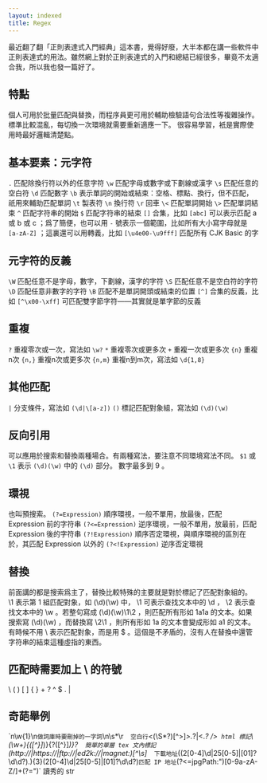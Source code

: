 ```yaml
---
layout: indexed
title: Regex
---
```

最近翻了翻「正則表達式入門經典」這本書，覺得好廢，大半本都在講一些軟件中正則表達式的用法。雖然網上對於正則表達式的入門和總結已經很多，畢竟不太適合我，所以我也發一篇好了。

## 特點
個人可用於批量匹配與替換，而程序員更可用於輔助檢驗語句合法性等複雜操作。
標準比較混亂，每切換一次環境就需要重新適應一下。
很容易學習，衹是實際使用時最好邏輯清楚點。

## 基本要素：元字符
`.`	匹配除換行符以外的任意字符
`\w`	匹配字母或數字或下劃線或漢字
`\s`	匹配任意的空白符
`\d`	匹配數字
`\b`	表示單詞的開始或結束：空格、標點、換行，但不匹配，祇用來輔助匹配單詞
`\t`	製表符
`\n`	換行符
`\r`	回車
`\<`	匹配單詞開始
`\>`	匹配單詞結束
`^`	匹配字符串的開始
`$`	匹配字符串的結束
`[]`	合集，比如 `[abc]` 可以表示匹配 a 或 b 或 c ；爲了簡便，也可以用 `-` 號表示一個範圍，比如所有大小寫字母就是 `[a-zA-Z]` ；這裏還可以用轉義，比如 `[\u4e00-\u9fff]` 匹配所有 CJK Basic 的字

## 元字符的反義
`\W`	匹配任意不是字母，數字，下劃線，漢字的字符
`\S`	匹配任意不是空白符的字符
`\D`	匹配任意非數字的字符
`\B`	匹配不是單詞開頭或結束的位置
`[^]`	合集的反義，比如 `[^\x00-\xff]` 可匹配雙字節字符——其實就是單字節的反義

## 重複
`?`	重複零次或一次，寫法如 `\w?`
`*`	重複零次或更多次
`+`	重複一次或更多次
`{n}`	重複n次
`{n,}`	重複n次或更多次
`{n,m}`	重複n到m次，寫法如 `\d{1,8}`


## 其他匹配
`|`	分支條件，寫法如 `(\d|\[a-z])`
`()`	標記匹配對象組，寫法如 `(\d)(\w)`


## 反向引用
可以應用於搜索和替換兩種場合。有兩種寫法，要注意不同環境寫法不同。
`$1` 或 `\1` 表示 `(\d)(\w)` 中的 `(\d)` 部分。
數字最多到 9 。


## 環視
也叫預搜索。
`(?=Expression)`	順序環視，一般不單用，放最後，匹配 Expression 前的字符串
`(?<=Expression)`	逆序環視，一般不單用，放最前，匹配 Expression 後的字符串
`(?!Expression)`	順序否定環視，與順序環視的區別在於，其匹配 Expression 以外的
`(?<!Expression)`	逆序否定環視


## 替換
前面講的都是搜索爲主了，替換比較特殊的主要就是對於標記了匹配對象組的。
\1	表示第 1 組匹配對象，如 (\d)(\w) 中， \1 可表示查找文本中的 \d ， \2 表示查找文本中的 \w 。若整句寫成 (\d)(\w)\1\2 ，則匹配所有形如 1a1a 的文本。如果搜索寫 (\d)(\w) ，而替換寫 \2\1 ，則所有形如 1a 的文本會變成形如 a1 的文本。
有時候不用 \ 表示匹配對象，而是用 $ 。這個是不矛盾的，沒有人在替換中還管字符串的結束這種虛指的東西。

## 匹配時需要加上 \ 的符號
\ ( ) [ ] { } + ? ^ $ . | 

## 奇葩舉例
\`n\w{1}\n`	做詞庫時要刪掉的一字詞
`\n\s*\r`	空白行
`<(\S*?)[^>]*>.*?|<.*? />`	html 標記
`\\(\w+)\{([^}]*)\}\{?([^}]*)\}?`	簡單的單層 tex 文內標記
`(http://|https://|ftp://|ed2k://|magnet:)[^\s]*`	下載地址
`((2[0-4]\d|25[0-5]|[01]?\d\d?)\.){3}(2[0-4]\d|25[0-5]|[01]?\d\d?)`	匹配 IP 地址
`(?<=jpgPath:")[0-9a-zA-Z\/]+(?=")`	讀秀的 str